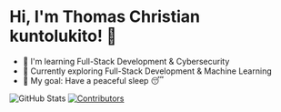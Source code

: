 # Hi, I'm Thomas Christian kuntolukito! 👋  
- 🔭 I'm learning Full-Stack Development & Cybersecurity  
- 🌱 Currently exploring Full-Stack Development & Machine Learning  
- 🎯 My goal: Have a peaceful sleep 😴   

![GitHub Stats](https://github-readme-stats.vercel.app/api?username=Norpele&show_icons=true&theme=dark)
[![Contributors](https://contrib.rocks/image?repo=Norpele/repository)](https://github.com/Norpele/repository/graphs/contributors)

